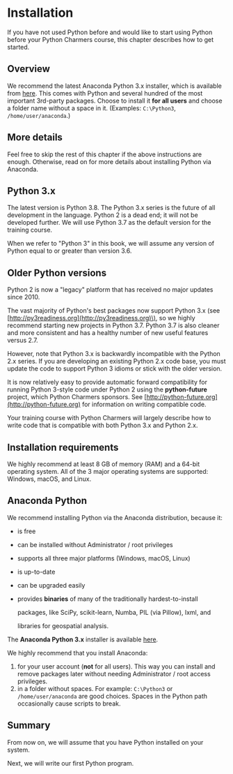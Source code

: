 # Installation

If you have not used Python before and would like to start using Python before your Python Charmers course, this chapter describes how to get started.

## Overview

We recommend the latest Anaconda Python 3.x installer, which is available from
[here](https://www.anaconda.com/distribution#download-section). This comes with
Python and several hundred of the most important 3rd-party packages. Choose to
install it **for all users** and choose a folder name without a space in it.
\(Examples: `C:\Python3`, `/home/user/anaconda`.\)

## More details

Feel free to skip the rest of this chapter if the above instructions are enough. Otherwise, read on for more details about installing Python via Anaconda.

## Python 3.x

The latest version is Python 3.8. The Python 3.x series is the future of all development in the language. Python 2 is a dead end; it will not be developed further. We will use Python 3.7 as the default version for the training course.

When we refer to "Python 3" in this book, we will assume any version of Python equal to or greater than version 3.6.

## Older Python versions

Python 2 is now a "legacy" platform that has received no major updates since 2010.

The vast majority of Python's best packages now support Python 3.x \(see [http://py3readiness.org](http://py3readiness.org)\), so we highly recommend starting new projects in Python 3.7. Python 3.7 is also cleaner and more consistent and has a healthy number of new useful features versus 2.7.

However, note that Python 3.x is backwardly incompatible with the Python 2.x series. If you are developing an existing Python 2.x code base, you must update the code to support Python 3 idioms or stick with the older version.

It is now relatively easy to provide automatic forward compatibility for running Python 3-style code under Python 2 using the **python-future** project, which Python Charmers sponsors. See [http://python-future.org](http://python-future.org) for information on writing compatible code.

Your training course with Python Charmers will largely describe how to write code that is compatible with both Python 3.x and Python 2.x.

## Installation requirements

We highly recommend at least 8 GB of memory \(RAM\) and a 64-bit operating system. All of the 3 major operating systems are supported: Windows, macOS, and Linux.

## Anaconda Python

We recommend installing Python via the Anaconda distribution, because it:

* is free
* can be installed without Administrator / root privileges
* supports all three major platforms \(Windows, macOS, Linux\)
* is up-to-date
* can be upgraded easily
* provides **binaries** of many of the traditionally hardest-to-install

  packages, like SciPy, scikit-learn, Numba, PIL \(via Pillow\), lxml, and

  libraries for geospatial analysis.

The **Anaconda Python 3.x** installer is available [here](https://www.anaconda.com/distribution#download-section).

We highly recommend that you install Anaconda:

1. for your user account \(**not** for all users\). This way you can install and remove packages later without needing Administrator / root access privileges.
2. in a folder without spaces. For example: `C:\Python3` or `/home/user/anaconda` are good choices. Spaces in the Python path occasionally cause scripts to break.

## Summary

From now on, we will assume that you have Python installed on your system.

Next, we will write our first Python program.

